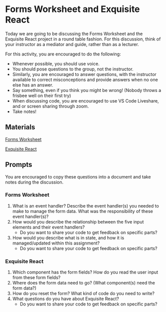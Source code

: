 # Forms Worksheet and Exquisite React

Today we are going to be discussing the Forms Worksheet and the Exquisite React project in a round table fashion. For this discussion, think of your instructor as a mediator and guide, rather than as a lecturer.

For this activity, you are encouraged to do the following:

* Whenever possible, you should use voice.
* You should pose questions to the group, not the instructor.
* Similarly, you are encouraged to answer questions, with the instructor available to correct misconceptions and provide answers when no one else has an answer.
* Say something, even if you think you might be wrong! (Nobody throws a frisbee well on their first try)
* When discussing code, you are encouraged to use VS Code Liveshare, and or screen sharing through zoom.
* Take notes!

## Materials
[Forms Worksheet](https://github.com/Ada-Developers-Academy/textbook-curriculum/blob/master/React/exercises/forms-worksheet.md)

[Exquisite React](https://github.com/Ada-C13/exquisite-react)


## Prompts
You are encouraged to copy these questions into a document and take notes during the discussion.

### Forms Worksheet

1. What is an event handler? Describe the event handler(s) you needed to make to manage the form data. What was the responsibility of these event handler(s)?
1. How would you describe the relationship between the five input elements and their event handlers?
    * Do you want to share your code to get feedback on specific parts?
1. How would you describe what is in state, and how it is managed/updated within this assignment?
    * Do you want to share your code to get feedback on specific parts?

### Exquisite React

1. Which component has the form fields? How do you read the user input from these form fields?
1. Where does the form data need to go? (What component(s) need the form data?)
1. How do you reset the form? What kind of code do you need to write?
1. What questions do you have about Exquisite React?
    * Do you want to share your code to get feedback on specific parts?
